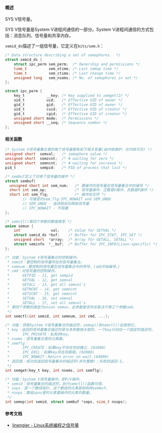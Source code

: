 #### 概述

SYS V信号量。

SYS V信号量是System V进程间通信的一部分。System V进程间通信的方式包括：消息队列、信号量和共享内存。

`semid_ds`描述了一组信号量，它定义在`bits/sem.h`：

```c
/* Data structure describing a set of semaphores.  */
struct semid_ds {
	struct ipc_perm sem_perm;  /* Ownership and permissions */
	time_t          sem_otime; /* Last semop time */
	time_t          sem_ctime; /* Last change time */
	unsigned long   sem_nsems; /* No. of semaphores in set */
};

struct ipc_perm {
	key_t          __key; /* Key supplied to semget(2) */
	uid_t          uid;   /* Effective UID of owner */
	gid_t          gid;   /* Effective GID of owner */
	uid_t          cuid;  /* Effective UID of creator */
	gid_t          cgid;  /* Effective GID of creator */
	unsigned short mode;  /* Permissions */
	unsigned short __seq; /* Sequence number */
};
```



#### 相关函数

```c
/* System V信号量集合里的每个信号量都有如下相关变量(由内核维护，仅内核可见) */
unsigned short  semval;   /* semaphore value */
unsigned short  semzcnt;  /* # waiting for zero */
unsigned short  semncnt;  /* # waiting for increase */
pid_t           sempid;   /* PID of process that last */

/* sembuf定义了对单个信号量的操作 */
struct sembuf{
  unsigned short int sem_num;   /* 要操作的信号量在信号量集合中的编号 */
  short int sem_op;             /* 信号量操作，正数是V操作，负数是P操作 */
  short int sem_flg;            /* 操作标志符 */
    	// 可接受的sem_flg:IPC_NOWAIT and SEM_UNDO
    	// SEM_UNDO - 由进程自动释放信号量
    	// IPC_NOWAIT - 不阻塞
};

/* semctl()第四个参数的数据类型 */
union semun {
	int              val;    /* Value for SETVAL */
	struct semid_ds *buf;    /* Buffer for IPC_STAT, IPC_SET */
	unsigned short  *array;  /* Array for GETALL, SETALL */
	struct seminfo  *__buf;  /* Buffer for IPC_INFO(Linux-specific) */
};

/* 功能：System V信号量集合的控制操作。
 * semid：要控制的信号量所在的信号量集合。
 * semnum：要控制的信号量在信号量集合中的序号。(从0开始编号。)
 * cmd：对信号量的控制操作。
 * 		GETPID - 11, get sempid 
 * 		GETVAL - 12, get semval 
 * 		GETALL - 13, get all semval's 
 * 		GETNCNT - 14, get semncnt 
 * 		GETZCNT - 15, get semzcnt 
 * 		SETVAL - 16, set semval 
 * 		SETALL - 17, set all semval's 
 * 第四个参数的类型为union semun，此参数是否存在取决于第三个参数cmd。
 */
int semctl(int semid, int semnum, int cmd, ...);

/* 功能：获取System V信号量集合的描述符。semop()和semctl()会使用它。
 * key：返回的信号量集合描述符是与本参数相关联的，一个key只对应一个固定的描述符。
 *		IPC_PRIVATE：私有的key。
 * nsems：信号量集合里的元素数。
 * semflg：
 *		IPC_CREATE：如果key不存在则创建之。(01000)
 *		IPC_EXCL：如果key存在则报错。(02000)
 *		IPC_NOWAIT：Return error on wait.(04000)
 * 返回值：成功则返回信号量集合的描述符(非负整数)；失败则返回-1。
 */
int semget(key_t key, int nsems, int semflg);

/* 功能：System V信号量操作。即P/V操作。
 * semid：信号量集合的描述符。执行semctl()函数可得。
 * sops：是一个数组指针，这个数组的元素是结构体sembuf。
 * nsops：数组spos里的元素要操作的元素的数量。
 */
int semop(int semid, struct sembuf *sops, size_t nsops);
```

#### 参考文档

- [linengier - Linux系统编程之信号量](https://www.cnblogs.com/linengier/p/9399880.html#:~:text=%E5%9C%A8%E5%AD%A6%E4%B9%A0%E4%BF%A1%E5%8F%B7%E9%87%8F%E4%B9%8B%E5%89%8D%EF%BC%8C%E6%88%91%E4%BB%AC%E5%BF%85%E9%A1%BB%E5%85%88%E7%9F%A5%E9%81%93%E2%80%94%E2%80%94Linux%E6%8F%90%E4%BE%9B%E4%B8%A4%E7%A7%8D%E4%BF%A1%E5%8F%B7%E9%87%8F%EF%BC%9A%20%EF%BC%881%EF%BC%89,%E5%86%85%E6%A0%B8%E4%BF%A1%E5%8F%B7%E9%87%8F%EF%BC%8C%E7%94%B1%E5%86%85%E6%A0%B8%E6%8E%A7%E5%88%B6%E8%B7%AF%E5%BE%84%E4%BD%BF%E7%94%A8%20%EF%BC%882%EF%BC%89%20%E7%94%A8%E6%88%B7%E6%80%81%E8%BF%9B%E7%A8%8B%E4%BD%BF%E7%94%A8%E7%9A%84%E4%BF%A1%E5%8F%B7%E9%87%8F%EF%BC%8C%E8%BF%99%E7%A7%8D%E4%BF%A1%E5%8F%B7%E9%87%8F%E5%8F%88%E5%88%86%E4%B8%BAPOSIX%E4%BF%A1%E5%8F%B7%E9%87%8F%E5%92%8CSYSTEMV%E4%BF%A1%E5%8F%B7%E9%87%8F%E3%80%82)